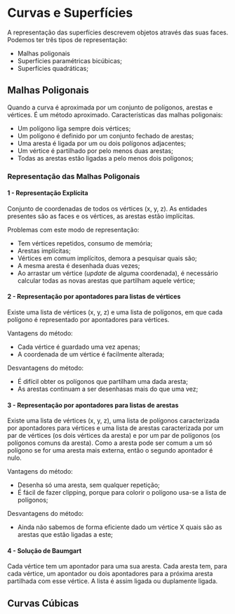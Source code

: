 # Curvas e Superfícies

A representação das superfícies descrevem objetos através das suas faces. Podemos ter três tipos de representação:

- Malhas poligonais
- Superfícies paramétricas bicúbicas;
- Superfícies quadráticas;

## Malhas Poligonais

Quando a curva é aproximada por um conjunto de polígonos, arestas e vértices. É um método aproximado. Características das malhas poligonais:

- Um polígono liga sempre dois vértices;
- Um polígono é definido por um conjunto fechado de arestas;
- Uma aresta é ligada por um ou dois polígonos adjacentes;
- Um vértice é partilhado por pelo menos duas arestas;
- Todas as arestas estão ligadas a pelo menos dois polígonos;

### Representação das Malhas Poligonais

#### 1 - Representação Explícita

Conjunto de coordenadas de todos os vértices (x, y, z). As entidades presentes são as faces e os vértices, as arestas estão implícitas.

Problemas com este modo de representação:
- Tem vértices repetidos, consumo de memória;
- Arestas implícitas;
- Vértices em comum implícitos, demora a pesquisar quais são;
- A mesma aresta é desenhada duas vezes;
- Ao arrastar um vértice (*update* de alguma coordenada), é necessário calcular todas as novas arestas que partilham aquele vértice;

#### 2 - Representação por apontadores para listas de vértices

Existe uma lista de vértices (x, y, z) e uma lista de polígonos, em que cada polígono é representado por apontadores para vértices.

Vantagens do método:
- Cada vértice é guardado uma vez apenas;
- A coordenada de um vértice é facilmente alterada;

Desvantagens do método:
- É difícil obter os polígonos que partilham uma dada aresta;
- As arestas continuam a ser desenhasas mais do que uma vez;

#### 3 - Representação por apontadores para listas de arestas

Existe uma lista de vértices (x, y, z), uma lista de polígonos caracterizada por apontadores para vértices e uma lista de arestas caracterizada por um par de vértices (os dois vértices da aresta) e por um par de polígonos (os polígonos comuns da aresta). Como a aresta pode ser comum a um só polígono se for uma aresta mais externa, então o segundo apontador é nulo.

Vantagens do método:
- Desenha só uma aresta, sem qualquer repetição;
- É fácil de fazer clipping, porque para colorir o polígono usa-se a lista de polígonos;

Desvantagens do método:
- Ainda não sabemos de forma eficiente dado um vértice X quais são as arestas que estão ligadas a este;

#### 4 - Solução de Baumgart

Cada vértice tem um apontador para uma sua aresta. Cada aresta tem, para cada vértice, um apontador ou dois apontadores para a próxima aresta partilhada com esse vértice. A lista é assim ligada ou duplamente ligada.

## Curvas Cúbicas

